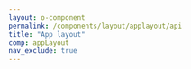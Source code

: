 ```yaml
---
layout: o-component
permalink: /components/layout/applayout/api
title: "App layout"
comp: appLayout
nav_exclude: true
---
```


